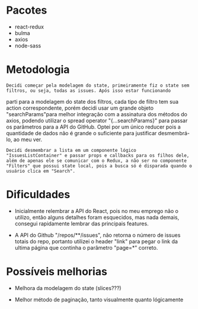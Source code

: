# Pacotes

* react-redux
* bulma
* axios
* node-sass

# Metodologia

    Decidi começar pela modelagem do state, primeiramente fiz o state sem filtros, ou seja, todas as issues. Após isso estar funcionando
parti para a modelagem do state dos filtros, cada tipo de filtro tem sua action correspondente, porém decidi usar um grande objeto "searchParams"para melhor integração com a assinatura dos métodos do axios, podendo utilizar o spread operator "{...searchParams}" para passar os parâmetros para a API do GitHub. Optei por um único reducer pois a quantidade de dados não é grande o suficiente para justificar desmembrá-lo, ao meu ver.

    Decidi desmembrar a lista em um componente lógico "IssuesListContainer" e passar props e callbacks para os filhos dele, além de apenas ele se comunicar com o Redux, a não ser no componente "Filters" que possui state local, pois a busca só é disparada quando o usuário clica em "Search".

# Dificuldades

* Inicialmente relembrar a API do React, pois no meu emprego não o utilizo, então alguns detalhes foram esquecidos, mas nada demais,
    consegui rapidamente lembrar das principais features.

* A API do Github "/repos/**/issues", não retorna o número de issues totais do repo, portanto utilizei o header "link" para pegar o link
    da ultima página que continha o parâmetro "page=*" correto.

# Possíveis melhorias

* Melhora da modelagem do state (slices???)

* Melhor método de paginação, tanto visualmente quanto lógicamente
